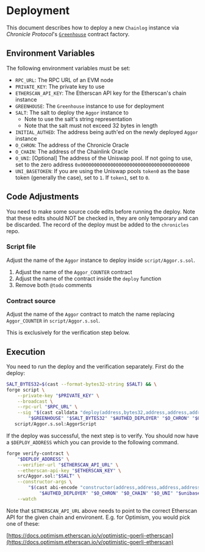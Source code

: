 # Deployment

This document describes how to deploy a new `Chainlog` instance via _Chronicle Protocol_'s [`Greenhouse`](https://github.com/chronicleprotocol/greenhouse) contract factory.

## Environment Variables

The following environment variables must be set:

- `RPC_URL`: The RPC URL of an EVM node
- `PRIVATE_KEY`: The private key to use
- `ETHERSCAN_API_KEY`: The Etherscan API key for the Etherscan's chain instance
- `GREENHOUSE`: The `Greenhouse` instance to use for deployment
- `SALT`: The salt to deploy the `Aggor` instance to
    - Note to use the salt's string representation
    - Note that the salt must not exceed 32 bytes in length
- `INITIAL_AUTHED`: The address being auth'ed on the newly deployed `Aggor` instance
- `O_CHRON`: The address of the Chronicle Oracle
- `O_CHAIN`: The address of the Chainlink Oracle
- `O_UNI`: [Optional] The address of the Uniswap pool. If not going to use, set to the zero address `0x0000000000000000000000000000000000000000`
- `UNI_BASETOKEN`: If you are using the Uniswap pools `token0` as the base token (generally the case), set to `1`. If `token1`, set to `0`.

## Code Adjustments

You need to make some source code edits before running the deploy. Note that these edits should NOT be checked in, they are only temporary and can be discarded. The record of the deploy must be added to the `chronicles` repo.

### Script file

Adjust the name of the `Aggor` instance to deploy inside `script/Aggor.s.sol`.

1. Adjust the name of the `Aggor_COUNTER` contract
2. Adjust the name of the contract inside the `deploy` function
3. Remove both `@todo` comments

### Contract source 

Adjust the name of the `Aggor` contract to match the name replacing `Aggor_COUNTER` in `script/Aggor.s.sol`.

This is exclusively for the verification step below.

## Execution

You need to run the deploy and the verification separately. First do the deploy:

```bash
SALT_BYTES32=$(cast --format-bytes32-string $SALT) && \
forge script \
	--private-key "$PRIVATE_KEY" \
	--broadcast \
	--rpc-url "$RPC_URL" \
    --sig "$(cast calldata "deploy(address,bytes32,address,address,address,address,bool)" \
        "$GREENHOUSE" "$SALT_BYTES32" "$AUTHED_DEPLOYER" "$O_CHRON" "$O_CHAIN" "$O_UNI" "$UNI_BASETOKEN")" \
   script/Aggor.s.sol:AggorScript

```

If the deploy was successful, the next step is to verify. You should now have a `$DEPLOY_ADDRESS` which you can provide to the following command.

```bash
forge verify-contract \
    "$DEPLOY_ADDRESS" \
    --verifier-url "$ETHERSCAN_API_URL" \
    --etherscan-api-key "$ETHERSCAN_KEY" \
    src/Aggor.sol:"$SALT" \
    --constructor-args \
        "$(cast abi-encode "constructor(address,address,address,address,bool)" \
            "$AUTHED_DEPLOYER" "$O_CHRON" "$O_CHAIN" "$O_UNI" "$unibase_token")" \
    --watch
```

Note that `$ETHERSCAN_API_URL` above needs to point to the correct Etherscan API for the given chain and environent. E.g. for Optimism, you would pick one of these:

[https://docs.optimism.etherscan.io/v/optimistic-goerli-etherscan](https://docs.optimism.etherscan.io/v/optimistic-goerli-etherscan)


